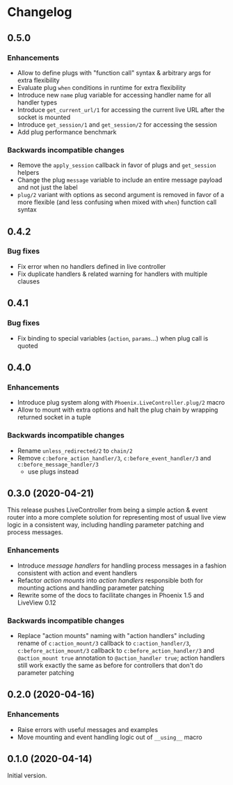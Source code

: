 # Changelog

## 0.5.0

### Enhancements

- Allow to define plugs with "function call" syntax & arbitrary args for extra flexibility
- Evaluate plug `when` conditions in runtime for extra flexibility
- Introduce new `name` plug variable for accessing handler name for all handler types
- Introduce `get_current_url/1` for accessing the current live URL after the socket is mounted
- Introduce `get_session/1` and `get_session/2` for accessing the session
- Add plug performance benchmark

### Backwards incompatible changes

- Remove the `apply_session` callback in favor of plugs and `get_session` helpers
- Change the plug `message` variable to include an entire message payload and not just the label
- `plug/2` variant with options as second argument is removed in favor of a more flexible (and less
  confusing when mixed with `when`) function call syntax

## 0.4.2

### Bug fixes

- Fix error when no handlers defined in live controller
- Fix duplicate handlers & related warning for handlers with multiple clauses

## 0.4.1

### Bug fixes

- Fix binding to special variables (`action`, `params`...) when plug call is quoted

## 0.4.0

### Enhancements

- Introduce plug system along with `Phoenix.LiveController.plug/2` macro
- Allow to mount with extra options and halt the plug chain by wrapping returned socket in a tuple

### Backwards incompatible changes

- Rename `unless_redirected/2` to `chain/2`
- Remove `c:before_action_handler/3`, `c:before_event_handler/3` and `c:before_message_handler/3`
  - use plugs instead

## 0.3.0 (2020-04-21)

This release pushes LiveController from being a simple action & event router into a more complete
solution for representing most of usual live view logic in a consistent way, including handling
parameter patching and process messages.

### Enhancements

- Introduce *message handlers* for handling process messages in a fashion consistent with action and
  event handlers
- Refactor *action mounts* into *action handlers* responsible both for mounting actions and handling
  parameter patching
- Rewrite some of the docs to facilitate changes in Phoenix 1.5 and LiveView 0.12

### Backwards incompatible changes

- Replace "action mounts" naming with "action handlers" including rename of `c:action_mount/3`
  callback to `c:action_handler/3`, `c:before_action_mount/3` callback to
  `c:before_action_handler/3` and `@action_mount true` annotation to `@action_handler true`; action
  handlers still work exactly the same as before for controllers that don't do parameter patching

## 0.2.0 (2020-04-16)

### Enhancements

- Raise errors with useful messages and examples
- Move mounting and event handling logic out of `__using__` macro

## 0.1.0 (2020-04-14)

Initial version.
